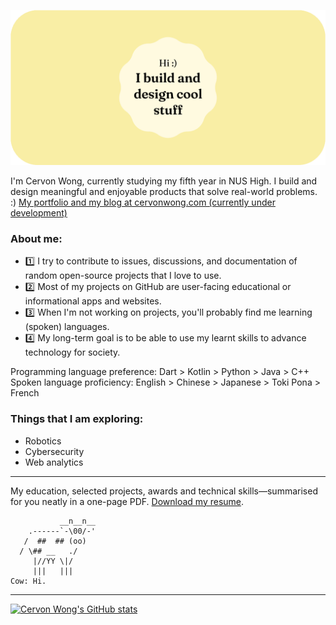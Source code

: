 ![Hi! I build and design cool stuff.](header_image_v5.gif)

I'm Cervon Wong, currently studying my fifth year in NUS High. I build and design meaningful and enjoyable products that solve real-world problems. :) [My portfolio and my blog at cervonwong.com (currently under development)](https://cervonwong.com)

### About me:
 - 1️⃣ I try to contribute to issues, discussions, and documentation of random open-source projects that I love to use.
 - 2️⃣ Most of my projects on GitHub are user-facing educational or informational apps and websites.
 - 3️⃣ When I'm not working on projects, you'll probably find me learning (spoken) languages.
 - 4️⃣ My long-term goal is to be able to use my learnt skills to advance technology for society.

Programming language preference: Dart > Kotlin > Python > Java > C++
<br>
Spoken language proficiency: English > Chinese > Japanese > Toki Pona > French

### Things that I am exploring:
 - Robotics
 - Cybersecurity
 - Web analytics

<hr>

My education, selected projects, awards and technical skills—summarised for you neatly in a one-page PDF. [Download my resume](https://cervonwong.com/resume).

```
           __n__n__
    .------`-\00/-'
   /  ##  ## (oo)
  / \## __   ./
     |//YY \|/
     |||   |||
Cow: Hi.
```

<hr>

[![Cervon Wong's GitHub stats](https://github-readme-stats.vercel.app/api?username=cervonwong&show_icons=true&include_all_commits=true)](https://github.com/cervonwong)
